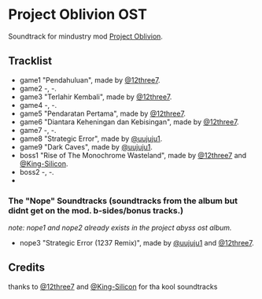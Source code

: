 # Project Oblivion OST

Soundtrack for mindustry mod [Project Oblivion](https://github.com/uujuju1/project-oblivion).

## Tracklist

- game1 "Pendahuluan", made by [@12three7](github.com/12three7).
- game2 -, -.
- game3 "Terlahir Kembali", made by [@12three7](github.com/12three7).
- game4 -, -.
- game5 "Pendaratan Pertama", made by [@12three7](github.com/12three7).
- game6 "Diantara Keheningan dan Kebisingan", made by [@12three7](github.com/12three7).
- game7 -, -.
- game8 "Strategic Error", made by [@uujuju1](github.com/uujuju1).
- game9 "Dark Caves", made by [@uujuju1](github.com/uujuju1).
- boss1 "Rise of The Monochrome Wasteland", made by [@12three7](github.com/12three7) and [@King-Silicon](https://github.com/King-Silicon).
- boss2 -, -.
- 
### The "Nope" Soundtracks (soundtracks from the album but didnt get on the mod. b-sides/bonus tracks.)

_note: nope1 and nope2 already exists in the project abyss ost album._

- nope3 "Strategic Error (1237 Remix)", made by [@uujuju1](github.com/uujuju1) and [@12three7](github.com/12three7).

## Credits

thanks to [@12three7](github.com/12three7) and [@King-Silicon](https://github.com/King-Silicon) for tha kool soundtracks


